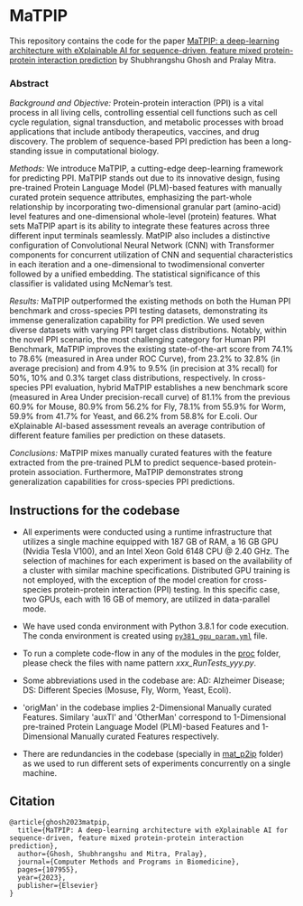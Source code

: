 # MaTPIP
This repository contains the code for the paper [MaTPIP: a deep-learning architecture with eXplainable AI for sequence-driven, feature mixed protein-protein interaction prediction](https://doi.org/10.1016/j.cmpb.2023.107955) by Shubhrangshu Ghosh and Pralay Mitra.

### Abstract

*Background and Objective:* Protein-protein interaction (PPI) is a vital process in all living cells, controlling essential cell functions such as cell cycle regulation, signal transduction, and metabolic processes with broad applications that include antibody therapeutics, vaccines, and drug discovery. The problem of sequence-based PPI prediction has been a long-standing issue in computational biology.

*Methods:* We introduce MaTPIP, a cutting-edge deep-learning framework for predicting PPI. MaTPIP stands out due to its innovative design, fusing pre-trained Protein Language Model (PLM)-based features with manually curated protein sequence attributes, emphasizing the part-whole relationship by incorporating two-dimensional granular part (amino-acid) level features and one-dimensional whole-level (protein) features. What sets MaTPIP apart is its ability to integrate these features across three different input terminals seamlessly. MatPIP also includes a distinctive configuration of Convolutional Neural Network (CNN) with Transformer components for concurrent utilization of CNN and sequential characteristics in each iteration and a one-dimensional to twodimensional converter followed by a unified embedding. The statistical significance of this classifier is validated using McNemar’s test.

*Results:* MaTPIP outperformed the existing methods on both the Human PPI benchmark and cross-species PPI testing datasets, demonstrating its immense generalization capability for PPI prediction. We used seven diverse datasets with varying PPI target class distributions. Notably, within the novel PPI scenario, the most challenging category for Human PPI Benchmark, MaTPIP improves the existing state-of-the-art score from 74.1% to 78.6% (measured in Area under ROC Curve), from 23.2% to 32.8% (in average precision) and from 4.9% to 9.5% (in precision at 3% recall) for 50%, 10% and 0.3% target class distributions, respectively. In cross-species PPI evaluation, hybrid MaTPIP establishes a new benchmark  score (measured in Area Under precision-recall curve) of 81.1% from the previous 60.9% for Mouse, 80.9% from 56.2% for Fly, 78.1% from 55.9% for Worm, 59.9% from 41.7% for Yeast, and 66.2% from 58.8% for E.coli. Our eXplainable AI-based assessment reveals an average contribution of different feature families per prediction on these datasets.

*Conclusions:* MaTPIP mixes manually curated features with the feature extracted from the pre-trained PLM to predict sequence-based protein-protein association. Furthermore, MaTPIP demonstrates strong generalization capabilities for cross-species PPI predictions.

## Instructions for the codebase
  * All experiments were conducted using a runtime infrastructure that utilizes a single machine equipped with 187 GB of RAM, a 16 GB GPU (Nvidia Tesla V100), and an Intel Xeon Gold 6148 CPU @ 2.40 GHz. The selection of machines for each experiment is based on the availability of a cluster with similar machine specifications. Distributed GPU training is not employed, with the exception of the model creation for cross-species protein-protein interaction (PPI) testing. In this specific case, two GPUs, each with 16 GB of memory, are utilized in data-parallel mode.

 * We have used conda environment with Python 3.8.1 for code execution. The conda environment is created using [`py381_gpu_param.yml`](https://github.com/ShubhrangshuGhosh2000/mat_p2ip_prj/tree/main/py381_gpu_param.yml) file.

 * To run a complete code-flow in any of the modules in the [proc](https://github.com/ShubhrangshuGhosh2000/mat_p2ip_prj/tree/main/codebase/proc) folder, please check the files with name pattern *xxx_RunTests_yyy.py*. 

 * Some abbreviations used in the codebase are:
AD: Alzheimer Disease; DS: Different Species (Mosuse, Fly, Worm, Yeast, Ecoli).

 * 'origMan' in the codebase implies 2-Dimensional Manually curated Features. Similary 'auxTl' and 'OtherMan' correspond to 1-Dimensional pre-trained Protein Language Model (PLM)-based Features and 1-Dimensional Manually curated Features respectively.

 * There are redundancies in the codebase (specially in [mat_p2ip](https://github.com/ShubhrangshuGhosh2000/mat_p2ip_prj/tree/main/codebase/proc/mat_p2ip) folder) as we used to run different sets of experiments concurrently on a single machine.

## Citation
```
@article{ghosh2023matpip,
  title={MaTPIP: A deep-learning architecture with eXplainable AI for sequence-driven, feature mixed protein-protein interaction prediction},
  author={Ghosh, Shubhrangshu and Mitra, Pralay},
  journal={Computer Methods and Programs in Biomedicine},
  pages={107955},
  year={2023},
  publisher={Elsevier}
}
```

